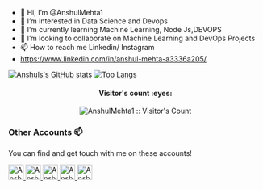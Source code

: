 - 👋 Hi, I’m @AnshulMehta1
- 👀 I’m interested in Data Science and Devops
- 🌱 I’m currently learning Machine Learning, Node Js,DEVOPS
- 💞️ I’m looking to collaborate on Machine Learning and DevOps Projects
- 📫 How to reach me Linkedin/ Instagram
- https://www.linkedin.com/in/anshul-mehta-a3336a205/



<!---
AnshulMehta1/AnshulMehta1 is a ✨ special ✨ repository because its `README.md` (this file) appears on your GitHub profile.
You can click the Preview link to take a look at your changes.
--->



[![Anshuls's GitHub stats](https://github-readme-stats.vercel.app/api?username=AnshulMehta1&theme=dark)](https://github.com/anuraghazra/github-readme-stats)
[![Top Langs](https://github-readme-stats.vercel.app/api/top-langs/?username=AnshulMehta1&theme=onedark&langs_count=10)](https://github.com/anuraghazra/github-readme-stats)


<h4 align="center">Visitor's count :eyes:</h4>

<p align="center"><img src="https://profile-counter.glitch.me/{AnshulMehta1}/count.svg" alt="AnshulMehta1 :: Visitor's Count" /></p>

### Other Accounts 📫

You can find and get touch with me on these accounts!

  <a href="https://www.linkedin.com/in/anshul-mehta-a3336a205/">
    <img src="https://www.vectorlogo.zone/logos/linkedin/linkedin-icon.svg" alt="Anshul Mehta's LinkedIn Profile" height="30" width="30">
  </a>
  
  <a href="https://medium.com/@anshulmehtaai">
    <img src="https://www.vectorlogo.zone/logos/medium/medium-tile.svg" alt="Anshul Mehta's Medium Profile" height="30" width="30">
  </a>
  
  
    
   <a href="https://www.kaggle.com/anshulmehtakaggl">
    <img src="https://www.vectorlogo.zone/logos/kaggle/kaggle-ar21.svg" alt="Anshul Mehta's Kaggle" height="30" width="30">
  </a>
   <a href="https://twitter.com/anshul_mehta_ai">
    <img src="https://www.vectorlogo.zone/logos/twitter/twitter-tile.svg" alt="Anshul Mehta's Twitter" height="30" width="30">
  </a>
  
    
   <a href="#">
    <img src="https://www.vectorlogo.zone/logos/youtube/youtube-icon.svg" alt="Anshul Mehta's YouTube Channel" height="30" width="30">
  </a>
  
  
  
